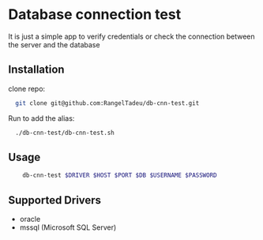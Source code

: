 # Database connection test

It is just a simple app to verify credentials or check the connection between the server and the database

## Installation

clone repo:

```bash
  git clone git@github.com:RangelTadeu/db-cnn-test.git
```

Run to add the alias:

```bash
  ./db-cnn-test/db-cnn-test.sh
```

## Usage

```bash
    db-cnn-test $DRIVER $HOST $PORT $DB $USERNAME $PASSWORD
```

## Supported Drivers

- oracle
- mssql (Microsoft SQL Server)
